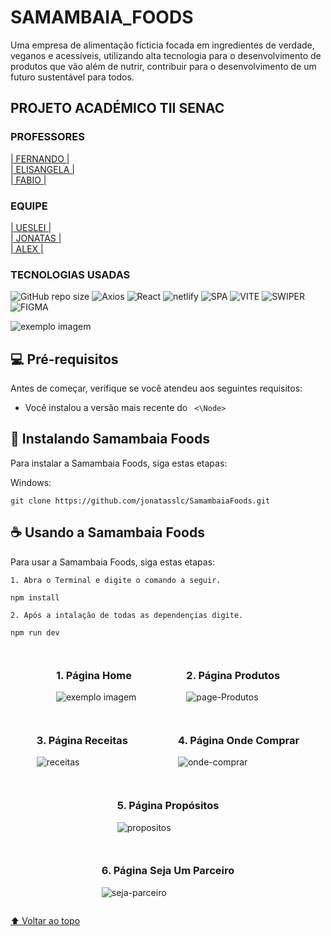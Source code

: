 # SAMAMBAIA_FOODS

<p>Uma empresa de alimentação ficticia focada em ingredientes de verdade, veganos e acessíveis, utilizando alta tecnologia para o desenvolvimento de produtos que vão além de nutrir, contribuir para o desenvolvimento de um futuro sustentável para todos.<p\>

## PROJETO ACADÉMICO TII SENAC

### PROFESSORES

<a href="https://www.frontendmentor.io/challenges/github-user-search-app-Q09YOgaH6" target="blank_">| FERNANDO |</a><br>
<a href="https://www.frontendmentor.io/challenges/github-user-search-app-Q09YOgaH6" target="blank_"> | ELISANGELA |</a><br>
<a href="https://www.frontendmentor.io/challenges/github-user-search-app-Q09YOgaH6" target="blank_">| FABIO |</a>

### EQUIPE

<a href="https://www.linkedin.com/in/ueslei-amaral-dev/" target="blank_">| UESLEI |</a><br>
<a href="https://github.com/jonatasslc" target="blank_">| JONATAS |</a><br>
<a href="https://github.com/AlexssanderM" target="blank_">| ALEX |</a><br>

### TECNOLOGIAS USADAS

![GitHub repo size](https://img.shields.io/github/repo-size/jonatasslc/SamambaiaFoods)
![Axios](https://img.shields.io/badge/-AXIOS-blueviolet)
![React](https://img.shields.io/badge/-REACT-navy)
![netlify](https://img.shields.io/badge/-NETLIFY-steelblue)
![SPA](https://img.shields.io/badge/-SPA-black)
![VITE](https://img.shields.io/badge/VITE-orangered)
![SWIPER](https://img.shields.io/badge/-SWIPER-darkgreen)
![FIGMA](https://img.shields.io/badge/-FIGMA-firebrick)

<img src="https://i.ibb.co/GRhQrkQ/Samambaia-Foods.png" alt="exemplo imagem" alignItem="center">

## 💻 Pré-requisitos

Antes de começar, verifique se você atendeu aos seguintes requisitos:

- Você instalou a versão mais recente do ` <\Node>`

## 🚀 Instalando Samambaia Foods

Para instalar a Samambaia Foods, siga estas etapas:

Windows:

```
git clone https://github.com/jonatasslc/SamambaiaFoods.git
```

## ☕ Usando a Samambaia Foods

Para usar a Samambaia Foods, siga estas etapas:

```
1. Abra o Terminal e digite o comando a seguir.
```

```
npm install
```

```
2. Após a intalação de todas as dependençias digite.
```

```
npm run dev
```

<div style=" display:flex; flex-wrap:wrap; justify-content:center; align-item:center;">

<figure>

### 1. Página Home

<img src="https://i.ibb.co/GRhQrkQ/Samambaia-Foods.png" alt="exemplo imagem" alignItem="center">
</figure>

<figure>

### 2. Página Produtos

<img src="https://i.ibb.co/wWLWYZM/page-Produtos.png" alt="page-Produtos" border="0">
</figure>


<figure>

### 3. Página Receitas

<img src="https://i.ibb.co/TL83JKG/receitas.png" alt="receitas" border="0">
</figure>

<figure>

### 4. Página Onde Comprar

<img src="https://i.ibb.co/6vjGWYZ/onde-comprar.png" alt="onde-comprar" border="0">
</figure>

<figure>

### 5. Página Propósitos

<img src="https://i.ibb.co/tszM4Vb/propositos.png" alt="propositos" border="0">
</figure>

<figure>

### 6. Página Seja Um Parceiro

<img src="https://i.ibb.co/h1K2z21/seja-parceiro.png" alt="seja-parceiro" border="0">
</figure>
</div>

[⬆ Voltar ao topo](#SAMAMBAIA_FOODS)<br>
